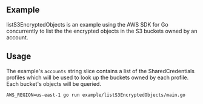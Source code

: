 ## Example

listS3EncryptedObjects is an example using the AWS SDK for Go concurrently to list the the encrypted objects in the S3 buckets owned by an account.

## Usage

The example's `accounts` string slice contains a list of the SharedCredentials profiles which will be used to look up the buckets owned by each profile. Each bucket's objects will be queried.

```
AWS_REGION=us-east-1 go run example/listS3EncryptedObjects/main.go
```
